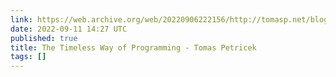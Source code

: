 ```yaml
---
link: https://web.archive.org/web/20220906222156/http://tomasp.net/blog/2022/timeless-way/
date: 2022-09-11 14:27 UTC
published: true
title: The Timeless Way of Programming - Tomas Petricek
tags: []
---
```



